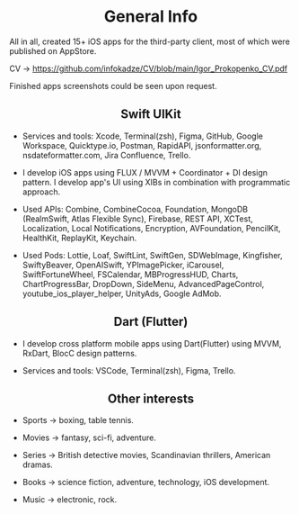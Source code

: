  <h1 align="center"> General Info </h1> 

All in all, created 15+ iOS apps for the third-party client, most of which were published on AppStore.

CV -> https://github.com/infokadze/CV/blob/main/Igor_Prokopenko_CV.pdf

Finished apps screenshots could be seen upon request.

 <h2 align="center"> Swift UIKit </h2> 

- Services and tools:
Xcode, Terminal(zsh), Figma, GitHub, Google Workspace, Quicktype.io, Postman, RapidAPI, jsonformatter.org, nsdateformatter.com, Jira Confluence, Trello.

- I develop iOS apps using FLUX / MVVM + Coordinator + DI design pattern. I develop app's UI using XIBs in combination with programmatic approach.

- Used APIs:
Combine, CombineCocoa, Foundation, MongoDB (RealmSwift, Atlas Flexible Sync), Firebase, REST API, XCTest, Localization, Local Notifications, Encryption, AVFoundation, PencilKit, HealthKit, ReplayKit, Keychain.

- Used Pods:
Lottie, Loaf, SwiftLint, SwiftGen, SDWebImage, Kingfisher, SwiftyBeaver, OpenAISwift, YPImagePicker, iCarousel, SwiftFortuneWheel, FSCalendar, MBProgressHUD, Charts, ChartProgressBar, DropDown, SideMenu, AdvancedPageControl, youtube_ios_player_helper, UnityAds, Google AdMob.

 <h2 align="center"> Dart (Flutter) </h2> 
 
- I develop cross platform mobile apps using Dart(Flutter) using MVVM, RxDart, BlocC design patterns.

- Services and tools:
VSCode, Terminal(zsh), Figma, Trello.
 
 <h2 align="center"> Other interests </h2> 
 
- Sports -> boxing, table tennis. 

- Movies -> fantasy, sci-fi, adventure.

- Series -> British detective movies, Scandinavian thrillers, American dramas.

- Books -> science fiction, adventure, technology, iOS development. 

- Music -> electronic, rock.
